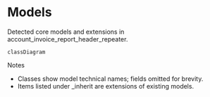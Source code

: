 # Models

Detected core models and extensions in account_invoice_report_header_repeater.

```mermaid
classDiagram
```

Notes
- Classes show model technical names; fields omitted for brevity.
- Items listed under _inherit are extensions of existing models.
